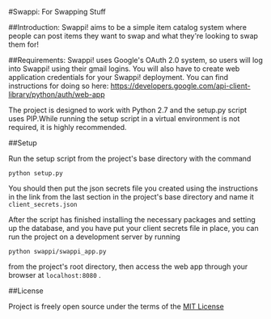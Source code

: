 #Swappi: For Swapping Stuff

##Introduction:
Swappi! aims to be a simple item catalog system where people can post items
they want to swap and what they're looking to swap them for!

##Requirements:
Swappi! uses Google's OAuth 2.0 system, so users will log into Swappi! using
their gmail logins. You will also have to create web application credentials
for your Swappi! deployment. You can find instructions for doing so here:
https://developers.google.com/api-client-library/python/auth/web-app

The project is designed to work with Python 2.7 and the setup.py script uses
PIP.While running the setup script in a virtual environment is not required,
it is highly recommended.

##Setup

Run the setup script from the project's base directory with the command
```
python setup.py
```
You should then put the json secrets file you created using the instructions
in the link from the last section in the project's base directory and name it
`client_secrets.json`

After the script has finished installing the necessary packages and setting up
the database, and you have put your client secrets file in place,
you can run the project on a development server by running
```
python swappi/swappi_app.py
```
from the project's root directory, then access the web app through your browser
at `localhost:8080` .

##License

Project is freely open source under the terms of the
[MIT License](http://choosealicense.com/licenses/mit/)